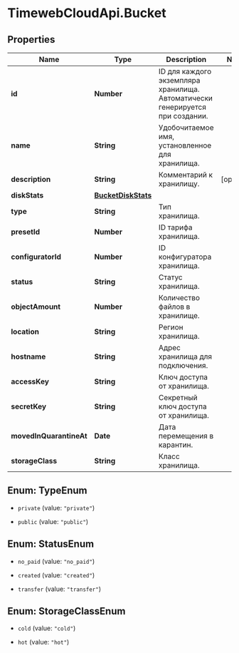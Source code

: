 # TimewebCloudApi.Bucket

## Properties

Name | Type | Description | Notes
------------ | ------------- | ------------- | -------------
**id** | **Number** | ID для каждого экземпляра хранилища. Автоматически генерируется при создании. | 
**name** | **String** | Удобочитаемое имя, установленное для хранилища. | 
**description** | **String** | Комментарий к хранилищу. | [optional] 
**diskStats** | [**BucketDiskStats**](BucketDiskStats.md) |  | 
**type** | **String** | Тип хранилища. | 
**presetId** | **Number** | ID тарифа хранилища. | 
**configuratorId** | **Number** | ID конфигуратора хранилища. | 
**status** | **String** | Статус хранилища. | 
**objectAmount** | **Number** | Количество файлов в хранилище. | 
**location** | **String** | Регион хранилища. | 
**hostname** | **String** | Адрес хранилища для подключения. | 
**accessKey** | **String** | Ключ доступа от хранилища. | 
**secretKey** | **String** | Секретный ключ доступа от хранилища. | 
**movedInQuarantineAt** | **Date** | Дата перемещения в карантин. | 
**storageClass** | **String** | Класс хранилища. | 



## Enum: TypeEnum


* `private` (value: `"private"`)

* `public` (value: `"public"`)





## Enum: StatusEnum


* `no_paid` (value: `"no_paid"`)

* `created` (value: `"created"`)

* `transfer` (value: `"transfer"`)





## Enum: StorageClassEnum


* `cold` (value: `"cold"`)

* `hot` (value: `"hot"`)




